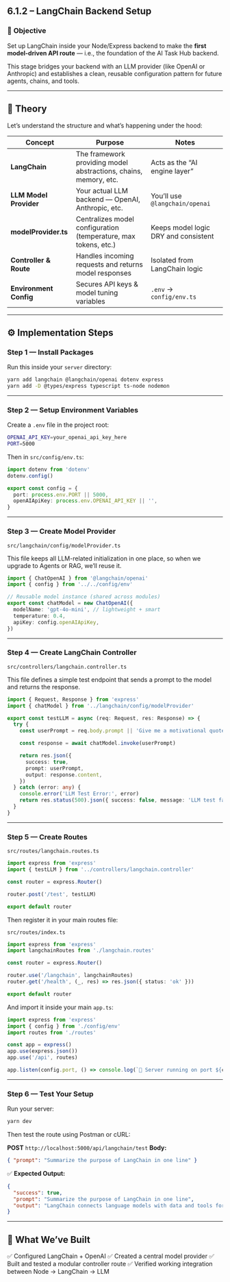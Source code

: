 ## **6.1.2 – LangChain Backend Setup**

### 🧩 **Objective**

Set up LangChain inside your Node/Express backend to make the **first model-driven API route** — i.e., the foundation of the AI Task Hub backend.

This stage bridges your backend with an LLM provider (like OpenAI or Anthropic) and establishes a clean, reusable configuration pattern for future agents, chains, and tools.

---

## **📘 Theory**

Let’s understand the structure and what’s happening under the hood:

| Concept                | Purpose                                                          | Notes                                |
| ---------------------- | ---------------------------------------------------------------- | ------------------------------------ |
| **LangChain**          | The framework providing model abstractions, chains, memory, etc. | Acts as the “AI engine layer”        |
| **LLM Model Provider** | Your actual LLM backend — OpenAI, Anthropic, etc.                | You’ll use `@langchain/openai`       |
| **modelProvider.ts**   | Centralizes model configuration (temperature, max tokens, etc.)  | Keeps model logic DRY and consistent |
| **Controller & Route** | Handles incoming requests and returns model responses            | Isolated from LangChain logic        |
| **Environment Config** | Secures API keys & model tuning variables                        | `.env` → `config/env.ts`             |

---

## ⚙️ **Implementation Steps**

### **Step 1 — Install Packages**

Run this inside your `server` directory:

```bash
yarn add langchain @langchain/openai dotenv express
yarn add -D @types/express typescript ts-node nodemon
```

---

### **Step 2 — Setup Environment Variables**

Create a `.env` file in the project root:

```bash
OPENAI_API_KEY=your_openai_api_key_here
PORT=5000
```

Then in `src/config/env.ts`:

```ts
import dotenv from 'dotenv'
dotenv.config()

export const config = {
  port: process.env.PORT || 5000,
  openAIApiKey: process.env.OPENAI_API_KEY || '',
}
```

---

### **Step 3 — Create Model Provider**

`src/langchain/config/modelProvider.ts`

This file keeps all LLM-related initialization in one place, so when we upgrade to Agents or RAG, we’ll reuse it.

```ts
import { ChatOpenAI } from '@langchain/openai'
import { config } from '../../config/env'

// Reusable model instance (shared across modules)
export const chatModel = new ChatOpenAI({
  modelName: 'gpt-4o-mini', // lightweight + smart
  temperature: 0.4,
  apiKey: config.openAIApiKey,
})
```

---

### **Step 4 — Create LangChain Controller**

`src/controllers/langchain.controller.ts`

This file defines a simple test endpoint that sends a prompt to the model and returns the response.

```ts
import { Request, Response } from 'express'
import { chatModel } from '../langchain/config/modelProvider'

export const testLLM = async (req: Request, res: Response) => {
  try {
    const userPrompt = req.body.prompt || 'Give me a motivational quote.'

    const response = await chatModel.invoke(userPrompt)

    return res.json({
      success: true,
      prompt: userPrompt,
      output: response.content,
    })
  } catch (error: any) {
    console.error('LLM Test Error:', error)
    return res.status(500).json({ success: false, message: 'LLM test failed' })
  }
}
```

---

### **Step 5 — Create Routes**

`src/routes/langchain.routes.ts`

```ts
import express from 'express'
import { testLLM } from '../controllers/langchain.controller'

const router = express.Router()

router.post('/test', testLLM)

export default router
```

Then register it in your main routes file:

`src/routes/index.ts`

```ts
import express from 'express'
import langchainRoutes from './langchain.routes'

const router = express.Router()

router.use('/langchain', langchainRoutes)
router.get('/health', (_, res) => res.json({ status: 'ok' }))

export default router
```

And import it inside your main `app.ts`:

```ts
import express from 'express'
import { config } from './config/env'
import routes from './routes'

const app = express()
app.use(express.json())
app.use('/api', routes)

app.listen(config.port, () => console.log(`🚀 Server running on port ${config.port}`))
```

---

### **Step 6 — Test Your Setup**

Run your server:

```bash
yarn dev
```

Then test the route using Postman or cURL:

**POST** `http://localhost:5000/api/langchain/test`
**Body:**

```json
{ "prompt": "Summarize the purpose of LangChain in one line" }
```

✅ **Expected Output:**

```json
{
  "success": true,
  "prompt": "Summarize the purpose of LangChain in one line",
  "output": "LangChain connects language models with data and tools for building intelligent applications."
}
```

---

## 🧱 **What We’ve Built**

✅ Configured LangChain + OpenAI
✅ Created a central model provider
✅ Built and tested a modular controller route
✅ Verified working integration between Node → LangChain → LLM
